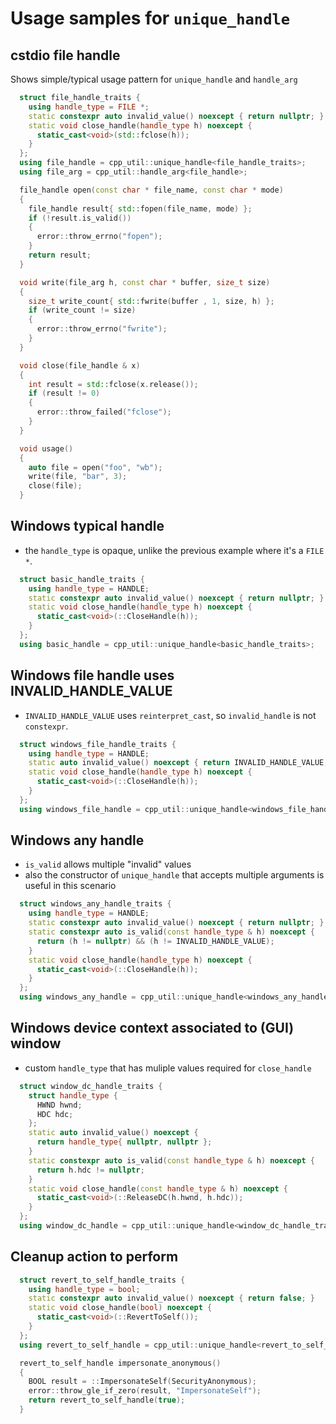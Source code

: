# Usage samples for `unique_handle`

## cstdio file handle

Shows simple/typical usage pattern for `unique_handle` and `handle_arg`

```cpp
  struct file_handle_traits {
    using handle_type = FILE *;
    static constexpr auto invalid_value() noexcept { return nullptr; }
    static void close_handle(handle_type h) noexcept {
      static_cast<void>(std::fclose(h));
    }
  };
  using file_handle = cpp_util::unique_handle<file_handle_traits>;
  using file_arg = cpp_util::handle_arg<file_handle>;

  file_handle open(const char * file_name, const char * mode)
  {
    file_handle result{ std::fopen(file_name, mode) };
    if (!result.is_valid())
    {
      error::throw_errno("fopen");
    }
    return result;
  }

  void write(file_arg h, const char * buffer, size_t size)
  {
    size_t write_count{ std::fwrite(buffer , 1, size, h) };
    if (write_count != size)
    {
      error::throw_errno("fwrite");
    }
  }

  void close(file_handle & x)
  {
    int result = std::fclose(x.release());
    if (result != 0)
    {
      error::throw_failed("fclose");
    }
  }

  void usage()
  {
    auto file = open("foo", "wb");
    write(file, "bar", 3);
    close(file);
  }
```

## Windows typical handle

- the `handle_type` is opaque, unlike the previous example where it's a `FILE *`.

```cpp
  struct basic_handle_traits {
    using handle_type = HANDLE;
    static constexpr auto invalid_value() noexcept { return nullptr; }
    static void close_handle(handle_type h) noexcept {
      static_cast<void>(::CloseHandle(h));
    }
  };
  using basic_handle = cpp_util::unique_handle<basic_handle_traits>;
```

## Windows file handle uses INVALID_HANDLE_VALUE

- `INVALID_HANDLE_VALUE` uses `reinterpret_cast`, so `invalid_handle` is not `constexpr`.

```cpp
  struct windows_file_handle_traits {
    using handle_type = HANDLE;
    static auto invalid_value() noexcept { return INVALID_HANDLE_VALUE; }
    static void close_handle(handle_type h) noexcept {
      static_cast<void>(::CloseHandle(h));
    }
  };
  using windows_file_handle = cpp_util::unique_handle<windows_file_handle_traits>;
```

## Windows any handle

- `is_valid` allows multiple "invalid" values
- also the constructor of `unique_handle` that accepts multiple arguments is
  useful in this scenario

```cpp
  struct windows_any_handle_traits {
    using handle_type = HANDLE;
    static constexpr auto invalid_value() noexcept { return nullptr; }
    static constexpr auto is_valid(const handle_type & h) noexcept {
      return (h != nullptr) && (h != INVALID_HANDLE_VALUE);
    }
    static void close_handle(handle_type h) noexcept {
      static_cast<void>(::CloseHandle(h));
    }
  };
  using windows_any_handle = cpp_util::unique_handle<windows_any_handle_traits>;
```

## Windows device context associated to (GUI) window

- custom `handle_type` that has muliple values required for `close_handle`

```cpp
  struct window_dc_handle_traits {
    struct handle_type {
      HWND hwnd;
      HDC hdc;
    };
    static auto invalid_value() noexcept {
      return handle_type{ nullptr, nullptr };
    }
    static constexpr auto is_valid(const handle_type & h) noexcept {
      return h.hdc != nullptr;
    }
    static void close_handle(const handle_type & h) noexcept {
      static_cast<void>(::ReleaseDC(h.hwnd, h.hdc));
    }
  };
  using window_dc_handle = cpp_util::unique_handle<window_dc_handle_traits>;
```

## Cleanup action to perform
```cpp
  struct revert_to_self_handle_traits {
    using handle_type = bool;
    static constexpr auto invalid_value() noexcept { return false; }
    static void close_handle(bool) noexcept {
      static_cast<void>(::RevertToSelf());
    }
  };
  using revert_to_self_handle = cpp_util::unique_handle<revert_to_self_handle_traits>;

  revert_to_self_handle impersonate_anonymous()
  {
    BOOL result = ::ImpersonateSelf(SecurityAnonymous);
    error::throw_gle_if_zero(result, "ImpersonateSelf");
    return revert_to_self_handle(true);
  }
```